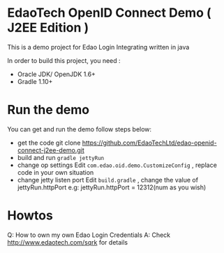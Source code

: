 EdaoTech OpenID Connect Demo ( J2EE Edition )
===============================================

This is a demo project for Edao Login Integrating written in java

In order to build this project, you need :

* Oracle JDK/ OpenJDK 1.6+
* Gradle 1.10+

Run the demo
================================================
You can get and run the demo follow steps below:
* get the code
    git clone https://github.com/EdaoTechLtd/edao-openid-connect-j2ee-demo.git
* build and run
    `gradle jettyRun`
* change op settings
    Edit `com.edao.oid.demo.CustomizeConfig` , replace code in your own situation
* change jetty listen port
    Edit `build.gradle` , change the value of jettyRun.httpPort
    e.g: jettyRun.httpPort = 12312(num as you wish)

Howtos
================================================

Q: How to own my own Edao Login Credentials
A: Check http://www.edaotech.com/sqrk for details

